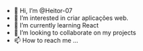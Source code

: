 - 👋 Hi, I’m @Heitor-07
- 👀 I’m interested in criar aplicações web.
- 🌱 I’m currently learning React
- 💞️ I’m looking to collaborate on my projects
- 📫 How to reach me ...

<!---
Heitor-07/Heitor-07 is a ✨ special ✨ repository because its `README.md` (this file) appears on your GitHub profile.
You can click the Preview link to take a look at your changes.
--->
